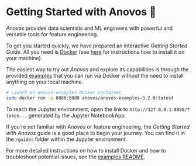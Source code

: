# Getting Started with Anovos 🚀

_Anovos_ provides data scientists and ML engineers with powerful and versatile tools for feature engineering.

To get you started quickly, we have prepared an interactive _Getting Started Guide_.
All you need is [Docker](https://www.docker.com) (see [here](https://www.docker.com/products/docker-desktop)
for instructions how to install it on your machine).

The easiest way to try out _Anovos_ and explore its capabilities is through the provided
[examples](https://github.com/anovos/anovos/tree/main/examples) that you can run via Docker without the need to install anything
on your local machine.

```bash
# Launch an anovos-examples Docker container
sudo docker run -p 8888:8888 anovos/anovos-examples-3.2.0:latest
```

To reach the Jupyter environment, open the link to `http://127.0.0.1:8888/?token...`
generated by the Jupyter NotebookApp.

If you're not familiar with _Anovos_ or feature engineering, the _Getting Started with
Anovos_ guide is a good place to begin your journey.
You can find it in the `/guides` folder within the Jupyter environment.

For more detailed instructions on how to install Docker and how to troubleshoot potential
issues, see the [examples README](https://github.com/anovos/anovos/blob/main/examples/README.md).
